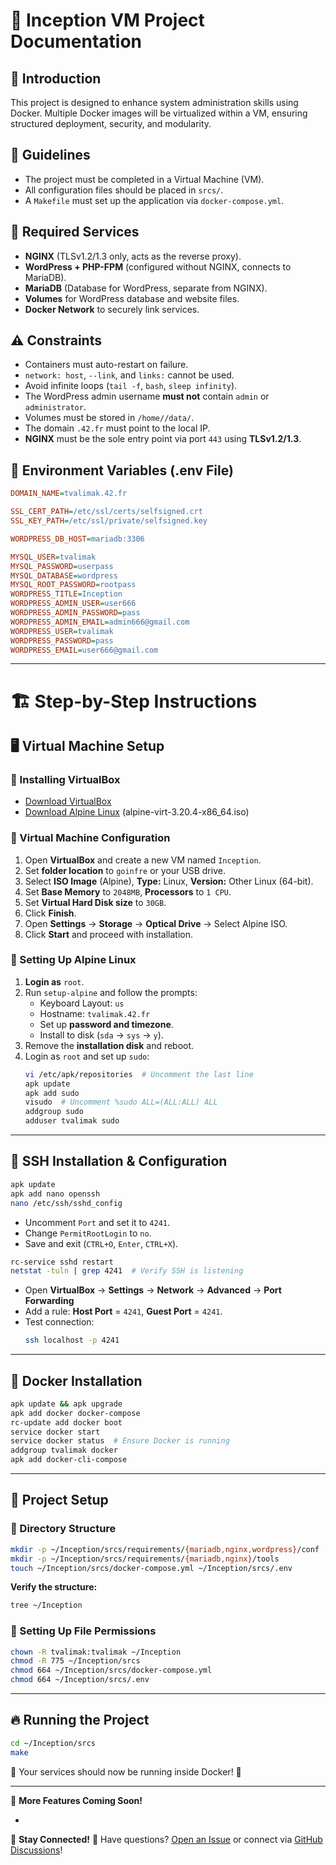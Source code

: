 # 🚀 Inception VM Project Documentation

## 📌 Introduction

This project is designed to enhance system administration skills using Docker. Multiple Docker images will be virtualized within a VM, ensuring structured deployment, security, and modularity.

## 📜 Guidelines

- The project must be completed in a Virtual Machine (VM).
- All configuration files should be placed in `srcs/`.
- A `Makefile` must set up the application via `docker-compose.yml`.

## 🔧 Required Services

- **NGINX** (TLSv1.2/1.3 only, acts as the reverse proxy).
- **WordPress + PHP-FPM** (configured without NGINX, connects to MariaDB).
- **MariaDB** (Database for WordPress, separate from NGINX).
- **Volumes** for WordPress database and website files.
- **Docker Network** to securely link services.

## ⚠️ Constraints

- Containers must auto-restart on failure.
- `network: host`, `--link`, and `links:` cannot be used.
- Avoid infinite loops (`tail -f`, `bash`, `sleep infinity`).
- The WordPress admin username **must not** contain `admin` or `administrator`.
- Volumes must be stored in `/home//data/`.
- The domain `.42.fr` must point to the local IP.
- **NGINX** must be the sole entry point via port `443` using **TLSv1.2/1.3**.

## 🔑 Environment Variables (.env File)

```ini
DOMAIN_NAME=tvalimak.42.fr

SSL_CERT_PATH=/etc/ssl/certs/selfsigned.crt
SSL_KEY_PATH=/etc/ssl/private/selfsigned.key

WORDPRESS_DB_HOST=mariadb:3306

MYSQL_USER=tvalimak
MYSQL_PASSWORD=userpass
MYSQL_DATABASE=wordpress
MYSQL_ROOT_PASSWORD=rootpass
WORDPRESS_TITLE=Inception
WORDPRESS_ADMIN_USER=user666
WORDPRESS_ADMIN_PASSWORD=pass
WORDPRESS_ADMIN_EMAIL=admin666@gmail.com
WORDPRESS_USER=tvalimak
WORDPRESS_PASSWORD=pass
WORDPRESS_EMAIL=user666@gmail.com
```

---

# 🏗 Step-by-Step Instructions

## 🖥 Virtual Machine Setup

### 🔹 Installing VirtualBox

- [Download VirtualBox](https://www.virtualbox.org/)
- [Download Alpine Linux](https://dl-cdn.alpinelinux.org/alpine/v3.20/releases/x86_64/) (alpine-virt-3.20.4-x86\_64.iso)

### 🔹 Virtual Machine Configuration

1. Open **VirtualBox** and create a new VM named `Inception`.
2. Set **folder location** to `goinfre` or your USB drive.
3. Select **ISO Image** (Alpine), **Type:** Linux, **Version:** Other Linux (64-bit).
4. Set **Base Memory** to `2048MB`, **Processors** to `1 CPU`.
5. Set **Virtual Hard Disk size** to `30GB`.
6. Click **Finish**.
7. Open **Settings** → **Storage** → **Optical Drive** → Select Alpine ISO.
8. Click **Start** and proceed with installation.

### 🔹 Setting Up Alpine Linux

1. **Login as** `root`.
2. Run `setup-alpine` and follow the prompts:
   - Keyboard Layout: `us`
   - Hostname: `tvalimak.42.fr`
   - Set up **password and timezone**.
   - Install to disk (`sda` → `sys` → `y`).
3. Remove the **installation disk** and reboot.
4. Login as `root` and set up `sudo`:
   ```sh
   vi /etc/apk/repositories  # Uncomment the last line
   apk update
   apk add sudo
   visudo  # Uncomment %sudo ALL=(ALL:ALL) ALL
   addgroup sudo
   adduser tvalimak sudo
   ```

---

## 🔐 SSH Installation & Configuration

```sh
apk update
apk add nano openssh
nano /etc/ssh/sshd_config
```

- Uncomment `Port` and set it to `4241`.
- Change `PermitRootLogin` to `no`.
- Save and exit (`CTRL+O`, `Enter`, `CTRL+X`).

```sh
rc-service sshd restart
netstat -tuln | grep 4241  # Verify SSH is listening
```

- Open **VirtualBox** → **Settings** → **Network** → **Advanced** → **Port Forwarding**
- Add a rule: **Host Port** = `4241`, **Guest Port** = `4241`.
- Test connection:
  ```sh
  ssh localhost -p 4241
  ```

---

## 🐳 Docker Installation

```sh
apk update && apk upgrade
apk add docker docker-compose
rc-update add docker boot
service docker start
service docker status  # Ensure Docker is running
addgroup tvalimak docker
apk add docker-cli-compose
```

---

## 📂 Project Setup

### 📌 Directory Structure

```sh
mkdir -p ~/Inception/srcs/requirements/{mariadb,nginx,wordpress}/conf
mkdir -p ~/Inception/srcs/requirements/{mariadb,nginx}/tools
touch ~/Inception/srcs/docker-compose.yml ~/Inception/srcs/.env
```

**Verify the structure:**

```sh
tree ~/Inception
```

### 🔑 Setting Up File Permissions

```sh
chown -R tvalimak:tvalimak ~/Inception
chmod -R 775 ~/Inception/srcs
chmod 664 ~/Inception/srcs/docker-compose.yml
chmod 664 ~/Inception/srcs/.env
```

---

## 🔥 Running the Project

```sh
cd ~/Inception/srcs
make
```

🚀 Your services should now be running inside Docker! 🎉

---

📢 **More Features Coming Soon!**

-

🔗 **Stay Connected!** 💬 Have questions? [Open an Issue](https://github.com/tvalimak/inception/issues) or connect via [GitHub Discussions](https://github.com/tvalimak/inception/discussions)!




